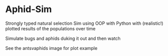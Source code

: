 # Aphid-Sim
Strongly typed natural selection Sim using OOP with Python with (realistic!) plotted results of the populations over time

Simulate bugs and aphids duking it out and then watch

See the antsvaphids image for plot example
